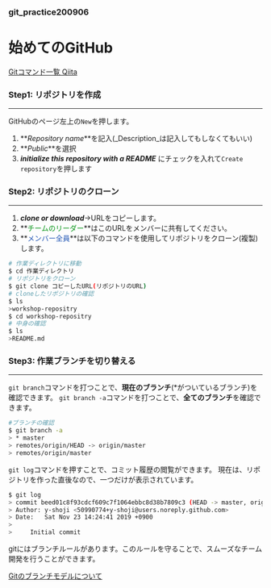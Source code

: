 ### git_practice200906

# 始めてのGitHub
[Gitコマンド一覧 Qiita](https://qiita.com/fukumone/items/73e1a9a62c5e4454263b)
　
### Step1: リポジトリを作成
----------------
GitHubのページ左上の`New`を押します。

1.  **_Repository name_**を記入(_Description_は記入してもしなくてもいい)
2. **_Public_**を選択  
3.  **_initialize this repository with a README_** にチェックを入れて`Create repository`を押します

### Step2: リポジトリのクローン
--------------
1. **_clone or download_**→URLをコピーします。
2. **<span style="color: #069417">チームのリーダー</span>**はこのURLをメンバーに共有してください。
3. **<span style="color: #2357b5">メンバー全員</span>**は以下のコマンドを使用してリポジトリをクローン(複製)します。

```bash
# 作業ディレクトリに移動
$ cd 作業ディレクトリ
# リポジトリをクローン
$ git clone コピーしたURL(リポジトリのURL)
# cloneしたリポジトリの確認
$ ls
>workshop-repositry
$ cd workshop-repositry
# 中身の確認
$ ls
>README.md
```
### Step3: 作業ブランチを切り替える
----
`git branch`コマンドを打つことで、**現在のブランチ**(*がついているブランチ)を確認できます。
`git branch -a`コマンドを打つことで、**全てのブランチ**を確認できます。
```bash
#ブランチの確認
$ git branch -a
> * master
> remotes/origin/HEAD -> origin/master
> remotes/origin/master
```
`git log`コマンドを押すことで、コミット履歴の閲覧ができます。
現在は、リポジトリを作った直後なので、一つだけが表示されています。
```bash
$ git log
> commit beed01c8f93cdcf609c7f1064ebbc8d38b7809c3 (HEAD -> master, origin/master, origin/HEAD)
> Author: y-shoji <50990774+y-shoji@users.noreply.github.com>
> Date:   Sat Nov 23 14:24:41 2019 +0900
>
>     Initial commit
```

gitにはブランチルールがあります。このルールを守ることで、スムーズなチーム開発を行うことができます。

[Gitのブランチモデルについて ](https://qiita.com/fukumone/items/73e1a9a62c5e4454263b)

